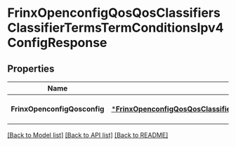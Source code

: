 # FrinxOpenconfigQosQosClassifiersClassifierTermsTermConditionsIpv4ConfigResponse

## Properties
Name | Type | Description | Notes
------------ | ------------- | ------------- | -------------
**FrinxOpenconfigQosconfig** | [***FrinxOpenconfigQosQosClassifiersClassifierTermsTermConditionsIpv4Config**](frinx.openconfig.qos.qos.classifiers.classifier.terms.term.conditions.ipv4.Config.md) |  | [optional] [default to null]

[[Back to Model list]](../README.md#documentation-for-models) [[Back to API list]](../README.md#documentation-for-api-endpoints) [[Back to README]](../README.md)


